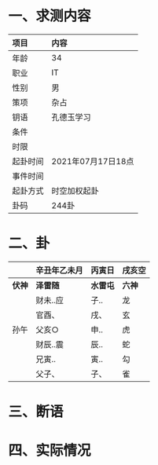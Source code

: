 # 一、求测内容

| 项目     | 内容               |
| :------- | :----------------- |
| 年龄     | 34                 |
| 职业     | IT                 |
| 性别     | 男                 |
| 策项     | 杂占               |
| 钥语     | 孔德玉学习         |
| 条件     |                    |
| 时限     |                    |
| 起卦时间 | 2021年07月17日18点 |
| 事件时间 |                    |
| 起卦方式 | 时空加权起卦       |
| 卦码     | 244卦              |

# 二、卦

|                | 辛丑年乙未月     | 丙寅日           | 戌亥空         |
| :------------- | :--------------- | :--------------- | :------------- |
| **伏神** | **泽雷随** | **水雷屯** | **六神** |
|                | 财未..应         | 子..             | 龙             |
|                | 官酉、           | 戌、             | 玄             |
| 孙午           | 父亥○           | 申..             | 虎             |
|                | 财辰..震         | 辰..             | 蛇             |
|                | 兄寅..           | 寅..             | 勾             |
|                | 父子、           | 子、             | 雀             |

# 三、断语


# 四、实际情况
